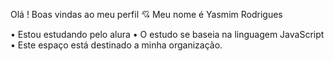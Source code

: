 Olá  ! Boas vindas ao meu perfil 💘
Meu nome é Yasmim Rodrigues 

• Estou estudando pelo alura 
• O estudo se baseia na linguagem JavaScript
• Este espaço está destinado a minha organização.

